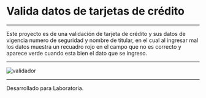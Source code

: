 # Valida datos de tarjetas de crédito


---

Este proyecto es de una validación de tarjeta de crédito y sus datos de vigencia numero de seguridad y nombre de titular, en el cual al ingresar mal los datos muestra un recuadro rojo en el campo que no es correcto y aparece verde cuando esta bien el dato que se ingreso.

---
![validador](https://user-images.githubusercontent.com/32883910/38827841-d246056a-4179-11e8-96ec-6fe51e6a7bf0.png)

---
Desarrollado para Laboratoria.

